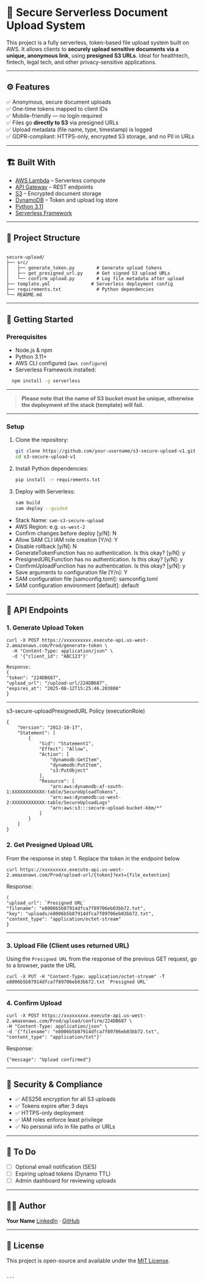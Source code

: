 
# 🔐 Secure Serverless Document Upload System

This project is a fully serverless, token-based file upload system built on AWS. It allows clients to **securely upload sensitive documents via a unique, anonymous link**, using **presigned S3 URLs**. Ideal for healthtech, fintech, legal tech, and other privacy-sensitive applications.

---

## ⚙️ Features

✅ Anonymous, secure document uploads  
✅ One-time tokens mapped to client IDs  
✅ Mobile-friendly — no login required  
✅ Files go **directly to S3** via presigned URLs  
✅ Upload metadata (file name, type, timestamp) is logged  
✅ GDPR-compliant: HTTPS-only, encrypted S3 storage, and no PII in URLs

---

## 🏗️ Built With

- [AWS Lambda](https://aws.amazon.com/lambda/) – Serverless compute
- [API Gateway](https://aws.amazon.com/api-gateway/) – REST endpoints
- [S3](https://aws.amazon.com/s3/) – Encrypted document storage
- [DynamoDB](https://aws.amazon.com/dynamodb/) – Token and upload log store
- [Python 3.11](https://www.python.org/)
- [Serverless Framework](https://www.serverless.com/)

---

## 📁 Project Structure

```

secure-upload/
├── src/
│   ├── generate_token.py        # Generate upload tokens
│   ├── get_presigned_url.py     # Get signed S3 upload URLs
│   └── confirm_upload.py        # Log file metadata after upload
├── template.yml               # Serverless deployment config
├── requirements.txt             # Python dependencies
└── README.md

````

---

## 🚀 Getting Started

### Prerequisites

- Node.js & npm
- Python 3.11+
- AWS CLI configured (`aws configure`)
- Serverless Framework installed:
```bash
  npm install -g serverless
```

---
> __Please note that the name of S3 bucket must be unique, otherwise the deployment of the stack (template) will fail.__
---
### Setup

1. Clone the repository:

   ```bash
   git clone https://github.com/your-username/s3-secure-upload-v1.git
   cd s3-secure-upload-v1
   ```

2. Install Python dependencies:

   ```bash
   pip install -r requirements.txt
   ```

3. Deploy with Serverless:

   ```bash
   sam build
   sam deploy --guided
   ```
* Stack Name: `sam-s3-secure-upload`
* AWS Region: e.g. `us-west-2`
* Confirm changes before deploy [y/N]: N
* Allow SAM CLI IAM role creation [Y/n]: Y
* Disable rollback [y/N]: N
* GenerateTokenFunction has no authentication. Is this okay? [y/N]: y
* PresignedURLFunction has no authentication. Is this okay? [y/N]: y
* ConfirmUploadFunction has no authentication. Is this okay? [y/N]: y
* Save arguments to configuration file [Y/n]: Y
* SAM configuration file [samconfig.toml]: samconfig.toml
* SAM configuration environment [default]: default
  
---

## 🧪 API Endpoints

### 1. Generate Upload Token

```
curl -X POST https://xxxxxxxxxx.execute-api.us-west-2.amazonaws.com/Prod/generate-token \
  -H "Content-Type: application/json" \
  -d '{"client_id": "ABC123"}'
```

```
Response:
{
"token": "224DB687",
"upload_url": "/upload-url/224DB687",
"expires_at": "2025-08-12T15:25:46.203808"
}
```
---

s3-secure-uploadPresignedURL Policy (executionRole)
```
{
    "Version": "2012-10-17",
    "Statement": [
        {
            "Sid": "Statement1",
            "Effect": "Allow",
            "Action": [
                "dynamodb:GetItem",
                "dynamodb:PutItem",
                "s3:PutObject"
            ],
            "Resource": [
                "arn:aws:dynamodb:af-south-1:XXXXXXXXXXXX:table/SecureUploadTokens",
                "arn:aws:dynamodb:us-west-2:XXXXXXXXXXXX:table/SecureUploadLogs"
                "arn:aws:s3:::secure-upload-bucket-kbm/*"
            ]
        }
    ]
}
```

### 2. Get Presigned Upload URL
From the response in step 1. Replace the token in the endpoint below
```
curl https://xxxxxxxxx.execute-api.us-west-2.amazonaws.com/Prod/upload-url/{token}?ext={file_extention}
```
Response:

```
(
"upload_url": `Presigned URL`
"filename": "e8006b5b87914dfca7f89706eb03bb72.txt", 
"key": "uploads/e8006b5b87914dfca7f89706eb03bb72.txt", 
"content_type": "application/octet-stream"
}
```
---

### 3. Upload File (Client uses returned URL)
Using the `Presigned URL` from the response of the previous GET request, go to a browser, paste the URL 
```
curl -X PUT -H "Content-Type: application/octet-stream" -T e8006b5b87914dfca7f89706eb03bb72.txt `Presigned URL`

```

---

### 4. Confirm Upload

```
curl -X POST https://xxxxxxxxx.execute-api.us-west-2.amazonaws.com/Prod/upload/confirm/224DB687 \
-H "Content-Type: application/json" \
-d '{"filename": "e8006b5b87914dfca7f89706eb03bb72.txt", "content_type": "application/txt"}'
```
Response:

`{"message": "Upload confirmed"}`

---

## 🔐 Security & Compliance

* ✅ AES256 encryption for all S3 uploads
* ✅ Tokens expire after 3 days
* ✅ HTTPS-only deployment
* ✅ IAM roles enforce least privilege
* ✅ No personal info in file paths or URLs

---

## 📌 To Do

* [ ] Optional email notification (SES)
* [ ] Expiring upload tokens (Dynamo TTL)
* [ ] Admin dashboard for reviewing uploads

---

## 🧑‍💻 Author

**Your Name**
[LinkedIn](https://www.linkedin.com/in/yourprofile) · [GitHub](https://github.com/your-username)

---

## 📝 License

This project is open-source and available under the [MIT License](LICENSE).

```

---

